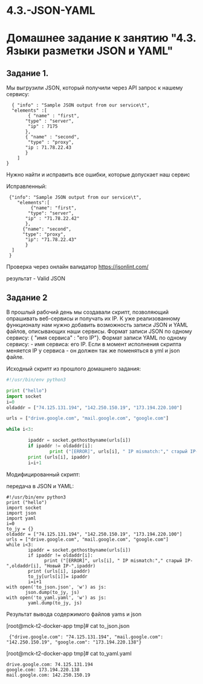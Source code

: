 # 4.3.-JSON-YAML

# Домашнее задание к занятию "4.3. Языки разметки JSON и YAML"

## Задание 1.

  Мы выгрузили JSON, который получили через API запрос к нашему сервису:
  
      { "info" : "Sample JSON output from our service\t",
      "elements" :[
            { "name" : "first",
           "type" : "server",
            "ip" : 7175 
           },
           { "name" : "second",
            "type" : "proxy",
           "ip : 71.78.22.43
           }
        ]
    }
   
   
  Нужно найти и исправить все ошибки, которые допускает наш сервис

  Исправленный:


     {"info": "Sample JSON output from our service\t",
        "elements":[
             {"name": "first",
            "type": "server",
           "ip" : "71.78.22.42" 
           },
          {"name": "second",
          "type": "proxy",
           "ip": "71.78.22.43"
           }
      ]
     }

  Проверка через онлайн валидатор https://jsonlint.com/

  результат - Valid JSON

## Задание 2

  В прошлый рабочий день мы создавали скрипт, позволяющий опрашивать веб-сервисы и получать их IP. 
К уже реализованному функционалу нам нужно добавить возможность записи JSON и YAML файлов, 
описывающих наши сервисы. Формат записи JSON по одному сервису: { "имя сервиса" : "его IP"}. 
Формат записи YAML по одному сервису: - имя сервиса: его IP. 
Если в момент исполнения скрипта меняется IP у сервиса - он должен так же поменяться в yml и json файле.

Исходный скрипт из прошлого домашнего задания:

```Python
#!/usr/bin/env python3

print ("hello")
import socket
i=0
oldaddr = ["74.125.131.194", "142.250.150.19", "173.194.220.100"]

urls = ["drive.google.com", "mail.google.com", "google.com"]

while i<3:

        ipaddr = socket.gethostbyname(urls[i])
        if ipaddr != oldaddr[i]:
                print ("[ERROR]", urls[i], " IP mismatch:"," старый IP-",oldaddr[i], "Новый IP-",ipaddr)
        print (urls[i], ipaddr)
        i=i+1
```

Модифицированный скрипт:

  передача в JSON и YAML:
  
    #!/usr/bin/env python3
    print ("hello")
    import socket
    import json
    import yaml
    i=0
    to_jy = {}
    oldaddr = ["74.125.131.194", "142.250.150.19", "173.194.220.100"]
    urls = ["drive.google.com", "mail.google.com", "google.com"]
    while i<3:
            ipaddr = socket.gethostbyname(urls[i])
            if ipaddr != oldaddr[i]:
                  print ("[ERROR]", urls[i], " IP mismatch:"," старый IP-",oldaddr[i], "Новый IP-",ipaddr)
            print (urls[i], ipaddr)
            to_jy[urls[i]]= ipaddr
            i=i+1
    with open('to_json.json', 'w') as js:
           json.dump(to_jy, js)
    with open('to_yaml.yaml', 'w') as js:
            yaml.dump(to_jy, js)



Результат вывода содержимого файлов yams и json 
  
  [root@mck-t2-docker-app tmp]# cat to_json.json
  
     {"drive.google.com": "74.125.131.194", "mail.google.com": "142.250.150.19", "google.com": "173.194.220.138"}
  
  

  
  [root@mck-t2-docker-app tmp]# cat to_yaml.yaml
  
    drive.google.com: 74.125.131.194
    google.com: 173.194.220.138
    mail.google.com: 142.250.150.19
 








